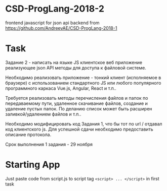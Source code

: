 # CSD-ProgLang-2018-2
frontend javascript for json api backend from https://github.com/AndreevAE/CSD-ProgLang-2018-1

# Task
Задание 2 - написать на языке JS клиентское веб приложение реализующее json API методы для доступа к файловой системе.

Необходимо реализовать приложение - тонкий клиент (исполняемое в браузере) с использованием стандартного JS или любого популярного программного каркаса Vue.js, Angular, React и т.п..

Требуется реализовать методы перечисления файлов и папок по передаваемому пути, удаленное скачивание файлов, создание и удаление пустых папок. По деланию список может быть расширен заливкой/удалением файлов и т.п..

Необходимо модифицировать код Задания 1, что бы тот по url / отдавал код клиентского js. Для успешной сдачи необходимо предоставить описание протокола.

Срок выполнения 1 задания - 29 ноября

# Starting App
Just paste code from script.js to script tag ```<script> ... </script>``` in first task
